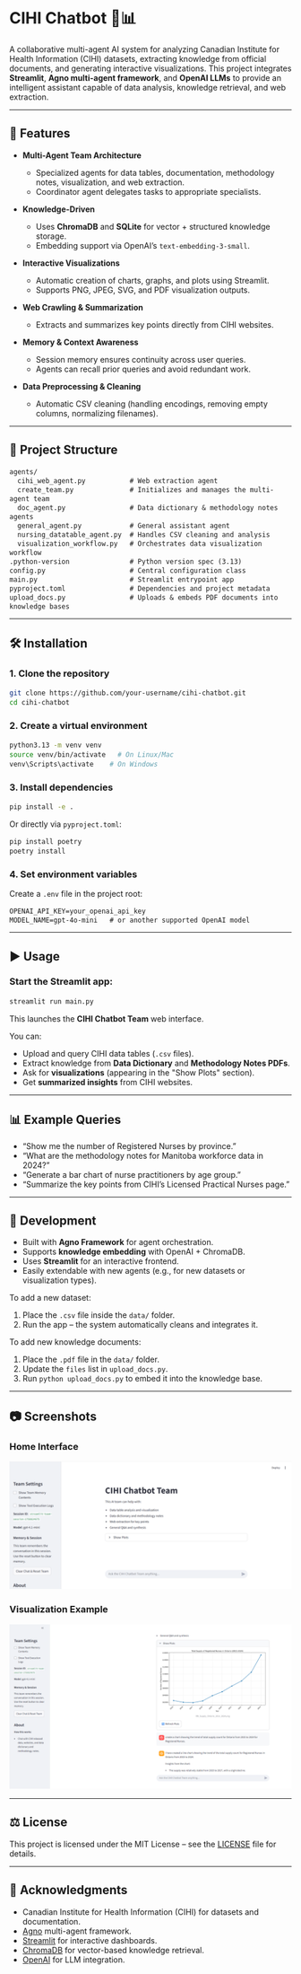 # CIHI Chatbot 🤖📊

A collaborative multi-agent AI system for analyzing Canadian Institute for Health Information (CIHI) datasets, extracting knowledge from official documents, and generating interactive visualizations. This project integrates **Streamlit**, **Agno multi-agent framework**, and **OpenAI LLMs** to provide an intelligent assistant capable of data analysis, knowledge retrieval, and web extraction.

---

## 🚀 Features

- **Multi-Agent Team Architecture**  
  - Specialized agents for data tables, documentation, methodology notes, visualization, and web extraction.  
  - Coordinator agent delegates tasks to appropriate specialists.  

- **Knowledge-Driven**  
  - Uses **ChromaDB** and **SQLite** for vector + structured knowledge storage.  
  - Embedding support via OpenAI’s `text-embedding-3-small`.  

- **Interactive Visualizations**  
  - Automatic creation of charts, graphs, and plots using Streamlit.  
  - Supports PNG, JPEG, SVG, and PDF visualization outputs.  

- **Web Crawling & Summarization**  
  - Extracts and summarizes key points directly from CIHI websites.  

- **Memory & Context Awareness**  
  - Session memory ensures continuity across user queries.  
  - Agents can recall prior queries and avoid redundant work.  

- **Data Preprocessing & Cleaning**  
  - Automatic CSV cleaning (handling encodings, removing empty columns, normalizing filenames).  

---

## 📂 Project Structure

```
agents/
  cihi_web_agent.py           # Web extraction agent
  create_team.py              # Initializes and manages the multi-agent team
  doc_agent.py                # Data dictionary & methodology notes agents
  general_agent.py            # General assistant agent
  nursing_datatable_agent.py  # Handles CSV cleaning and analysis
  visualization_workflow.py   # Orchestrates data visualization workflow
.python-version               # Python version spec (3.13)
config.py                     # Central configuration class
main.py                       # Streamlit entrypoint app
pyproject.toml                # Dependencies and project metadata
upload_docs.py                # Uploads & embeds PDF documents into knowledge bases
```

---

## 🛠️ Installation

### 1. Clone the repository

```bash
git clone https://github.com/your-username/cihi-chatbot.git
cd cihi-chatbot
```

### 2. Create a virtual environment

```bash
python3.13 -m venv venv
source venv/bin/activate   # On Linux/Mac
venv\Scripts\activate    # On Windows
```

### 3. Install dependencies

```bash
pip install -e .
```

Or directly via `pyproject.toml`:

```bash
pip install poetry
poetry install
```

### 4. Set environment variables

Create a `.env` file in the project root:

```
OPENAI_API_KEY=your_openai_api_key
MODEL_NAME=gpt-4o-mini   # or another supported OpenAI model
```

---

## ▶️ Usage

### Start the Streamlit app:

```bash
streamlit run main.py
```

This launches the **CIHI Chatbot Team** web interface.  

You can:
- Upload and query CIHI data tables (`.csv` files).  
- Extract knowledge from **Data Dictionary** and **Methodology Notes PDFs**.  
- Ask for **visualizations** (appearing in the "Show Plots" section).  
- Get **summarized insights** from CIHI websites.  

---

## 📊 Example Queries

- “Show me the number of Registered Nurses by province.”  
- “What are the methodology notes for Manitoba workforce data in 2024?”  
- “Generate a bar chart of nurse practitioners by age group.”  
- “Summarize the key points from CIHI’s Licensed Practical Nurses page.”  

---

## 🔧 Development

- Built with **Agno Framework** for agent orchestration.  
- Supports **knowledge embedding** with OpenAI + ChromaDB.  
- Uses **Streamlit** for an interactive frontend.  
- Easily extendable with new agents (e.g., for new datasets or visualization types).  

To add a new dataset:
1. Place the `.csv` file inside the `data/` folder.  
2. Run the app – the system automatically cleans and integrates it.  

To add new knowledge documents:
1. Place the `.pdf` file in the `data/` folder.  
2. Update the `files` list in `upload_docs.py`.  
3. Run `python upload_docs.py` to embed it into the knowledge base.  

---

## 📷 Screenshots

### Home Interface
![Home](assets/homepage.png)

### Visualization Example
![Visualization](assets/vis_example.png)

---

## ⚖️ License

This project is licensed under the MIT License – see the [LICENSE](LICENSE) file for details.

---

## 🙌 Acknowledgments

- Canadian Institute for Health Information (CIHI) for datasets and documentation.  
- [Agno](https://pypi.org/project/agno/) multi-agent framework.  
- [Streamlit](https://streamlit.io/) for interactive dashboards.  
- [ChromaDB](https://www.trychroma.com/) for vector-based knowledge retrieval.  
- [OpenAI](https://platform.openai.com/) for LLM integration.  
